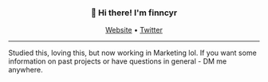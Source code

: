 <h3 align="center">👋 Hi there! I'm finncyr</h3>
<p align="center">
  <a href="https://cyriax.one">Website</a> •
  <a href="https://twitter.com/undercoverfinn">Twitter</a>
</p>

----

Studied this, loving this, but now working in Marketing lol. If you want some information on past projects or have questions in general - DM me anywhere.
